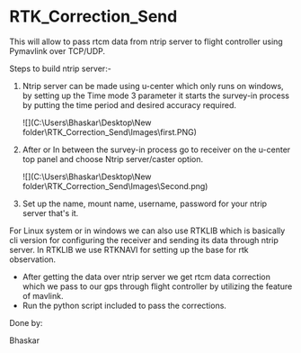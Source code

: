 # RTK_Correction_Send
This will allow to pass rtcm data from ntrip server to flight controller using Pymavlink  over TCP/UDP.

Steps to build ntrip server:-

1. Ntrip server can be made using u-center which only runs on windows, by setting up the Time mode 3 parameter it starts the survey-in process by putting the time period and desired accuracy required.

   ![](C:\Users\Bhaskar\Desktop\New folder\RTK_Correction_Send\Images\first.PNG)

2. After or In between the survey-in process go to receiver on the u-center top panel and choose Ntrip server/caster option.

   ![](C:\Users\Bhaskar\Desktop\New folder\RTK_Correction_Send\Images\Second.png)

3. Set up the name, mount name, username, password for your ntrip server that's it.

For Linux system or in windows we can also use RTKLIB which is basically cli version for configuring the receiver and sending its data through ntrip server. In RTKLIB we use RTKNAVI for setting up the base for rtk observation.

* After getting the data over ntrip server we get rtcm data correction which we pass to our gps through flight controller by utilizing the feature of mavlink.
* Run the python script included to pass the corrections.



Done by:

Bhaskar
